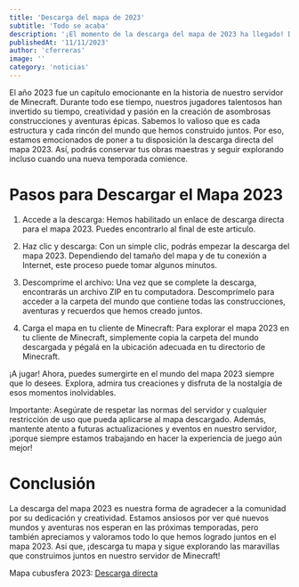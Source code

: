```yaml
---
title: 'Descarga del mapa de 2023'
subtitle: 'Todo se acaba'
description: '¡El momento de la descarga del mapa de 2023 ha llegado! Después de un emocionante año en nuestro servidor de Minecraft, ahora puedes conservar tus increíbles construcciones y aventuras. Sigue leyendo para conocer los pasos sencillos para descargar el mapa y seguir explorando este mundo lleno de recuerdos. ¡No dejes pasar esta oportunidad de revivir los mejores momentos del 2023!'
publishedAt: '11/11/2023'
author: 'cferreras'
image: ''
category: 'noticias'
---
```


El año 2023 fue un capítulo emocionante en la historia de nuestro servidor de Minecraft. Durante todo ese tiempo, nuestros jugadores talentosos han invertido su tiempo, creatividad y pasión en la creación de asombrosas construcciones y aventuras épicas. Sabemos lo valioso que es cada estructura y cada rincón del mundo que hemos construido juntos. Por eso, estamos emocionados de poner a tu disposición la descarga directa del mapa 2023. Así, podrás conservar tus obras maestras y seguir explorando incluso cuando una nueva temporada comience.

# Pasos para Descargar el Mapa 2023

1. Accede a la descarga: Hemos habilitado un enlace de descarga directa para el mapa 2023. Puedes encontrarlo al final de este articulo.

2. Haz clic y descarga: Con un simple clic, podrás empezar la descarga del mapa 2023. Dependiendo del tamaño del mapa y de tu conexión a Internet, este proceso puede tomar algunos minutos.

3. Descomprime el archivo: Una vez que se complete la descarga, encontrarás un archivo ZIP en tu computadora. Descomprímelo para acceder a la carpeta del mundo que contiene todas las construcciones, aventuras y recuerdos que hemos creado juntos.

4. Carga el mapa en tu cliente de Minecraft: Para explorar el mapa 2023 en tu cliente de Minecraft, simplemente copia la carpeta del mundo descargada y pégalá en la ubicación adecuada en tu directorio de Minecraft.

¡A jugar! Ahora, puedes sumergirte en el mundo del mapa 2023 siempre que lo desees. Explora, admira tus creaciones y disfruta de la nostalgia de esos momentos inolvidables.

Importante: Asegúrate de respetar las normas del servidor y cualquier restricción de uso que pueda aplicarse al mapa descargado. Además, mantente atento a futuras actualizaciones y eventos en nuestro servidor, ¡porque siempre estamos trabajando en hacer la experiencia de juego aún mejor!

# Conclusión

La descarga del mapa 2023 es nuestra forma de agradecer a la comunidad por su dedicación y creatividad. Estamos ansiosos por ver qué nuevos mundos y aventuras nos esperan en las próximas temporadas, pero también apreciamos y valoramos todo lo que hemos logrado juntos en el mapa 2023. Así que, ¡descarga tu mapa y sigue explorando las maravillas que construimos juntos en nuestro servidor de Minecraft!


Mapa cubusfera 2023: [Descarga directa](https://drive.google.com/file/d/1cHBEQRS11jJfUbJPv8-0MAMmoZV8BcBW/view?usp=sharing)
